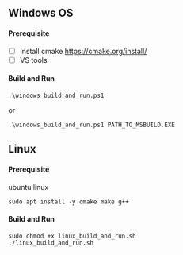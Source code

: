 ## Windows OS
#### Prerequisite
- [ ] Install cmake https://cmake.org/install/
- [ ] VS tools

#### Build and Run
```
.\windows_build_and_run.ps1
```
or
```
.\windows_build_and_run.ps1 PATH_TO_MSBUILD.EXE
```

## Linux
#### Prerequisite
ubuntu linux
```
sudo apt install -y cmake make g++
```
#### Build and Run
```
sudo chmod +x linux_build_and_run.sh
./linux_build_and_run.sh
```
